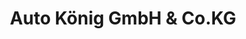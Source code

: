 ---
title: "Auto König GmbH & Co.KG"
url: /noerdlingen/auto-koenig-gmbh-und-co-kg/
shop: Autohaus
---